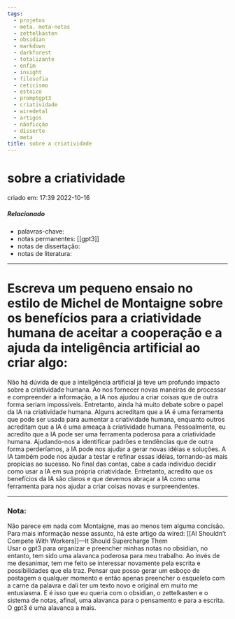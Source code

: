 ```yaml
---
tags:
  - projetos
  - meta. meta-notas
  - zettelkasten
  - obsidian
  - markdown
  - darkforest
  - totalizante
  - enfim
  - insight
  - filosofia
  - ceticismo
  - estoico
  - promptgpt3
  - criatividade
  - wiredetal
  - artigos
  - nãoficção
  - disserte
  - meta
title: sobre a criatividade
---
```


# sobre a criatividade

criado em: 17:39 2022-10-16

##### Relacionado

- palavras-chave: 
- notas permanentes: [[gpt3]]
- notas de dissertação:
- notas de literatura: 

---

# Escreva um pequeno ensaio no estilo de Michel de Montaigne sobre os benefícios para a criatividade humana de aceitar a cooperação e a ajuda da inteligência artificial ao criar algo:

Não há dúvida de que a inteligência artificial já teve um profundo impacto sobre a criatividade humana. Ao nos fornecer novas maneiras de processar e compreender a informação, a IA nos ajudou a criar coisas que de outra forma seriam impossíveis. Entretanto, ainda há muito debate sobre o papel da IA na criatividade humana. Alguns acreditam que a IA é uma ferramenta que pode ser usada para aumentar a criatividade humana, enquanto outros acreditam que a IA é uma ameaça à criatividade humana. Pessoalmente, eu acredito que a IA pode ser uma ferramenta poderosa para a criatividade humana. Ajudando-nos a identificar padrões e tendências que de outra forma perderíamos, a IA pode nos ajudar a gerar novas idéias e soluções. A IA também pode nos ajudar a testar e refinar essas idéias, tornando-as mais propícias ao sucesso. No final das contas, cabe a cada indivíduo decidir como usar a IA em sua própria criatividade. Entretanto, acredito que os benefícios da IA são claros e que devemos abraçar a IA como uma ferramenta para nos ajudar a criar coisas novas e surpreendentes.

---

### Nota: 

Não parece em nada com Montaigne, mas ao menos tem alguma concisão. Para mais informação nesse assunto, há este artigo da wired: [[AI Shouldn’t Compete With Workers]]—It Should Supercharge Them  
Usar o gpt3 para organizar e preencher minhas notas no obsidian, no entanto, tem sido uma alavanca poderosa para meu trabalho. Ao invés de me desanimar, tem me feito se interessar novamente pela escrita e possibilidades que ela traz. Pensar que posso gerar um esboço de postagem a qualquer momento e então apenas preencher o esqueleto com a carne da palavra e dali ter um texto novo e original em muito me entusiasma. E é isso que eu queria com o obsidian, o zettelkasten e o sistema de notas, afinal, uma alavanca para o pensamento e para a escrita. O gpt3 é uma alavanca a mais.
